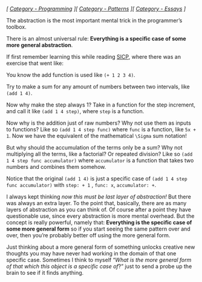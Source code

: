 *[ [Category - Programming](/notes/Category%2520-%2520Programming) ][ [Category - Patterns](/notes/Category%2520-%2520Patterns) ][ [Category - Essays](/notes/Category%2520-%2520Essays) ]*

The abstraction is the most important mental trick in the programmer’s toolbox. 

There is an almost universal rule: **Everything is a specific case of some more general abstraction**. 

If first remember learning this while reading [SICP](https://www.goodreads.com/book/show/43713.Structure_and_Interpretation_of_Computer_Programs?ac=1&from_search=true&qid=W9p2wr8MWi&rank=2), where there was an exercise that went like:

You know the add function is used like `(+ 1 2 3 4)`. 

Try to make a sum for any amount of numbers between two intervals, like `(add 1 4)`. 

Now why make the step always 1? Take in a function for the step increment, and call it like `(add 1 4 step)`, where `step` is a function. 

Now why is the addition just of raw numbers? Why not use them as inputs to functions? Like so `(add 1 4 step func)` where `func` is a function, like `5x + 1`. Now we have the equivalent of the mathematical `\Sigma` sum notation! 

But why should the accumulation of the terms only be a sum? Why not multiplying all the terms, like a factorial? Or repeated division? Like so `(add 1 4 step func accumulator)` where `accumulator` is a function that takes two numbers and combines them somehow. 

Notice that the original `(add 1 4)` is just a specific case of `(add 1 4 step func accumulator)` with `step: + 1` , `func: x`, `accumulator: +`. 

I always kept thinking *now this must be last layer of abstraction!*  But there was always an extra layer. To the point that, basically, there are as many layers of abstraction as you can think of. 
Of course after a point they have questionable use, since every abstraction is more mental overhead. But the concept is really powerful, namely that: 
**Everything is the specific case of some more general form** so if you start seeing the same pattern over and over, then you’re probably better off using the more general form.

Just thinking about a more general form of something unlocks creative new thoughts you may have never had working in the domain of that one specific case. Sometimes I think to myself “*What is the more general form of that which this object is a specific case of*?” just to send a probe up the brain to see if it finds anything. 
